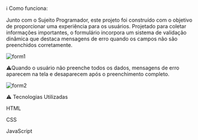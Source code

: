 ℹ️ Como funciona:

Junto com o Sujeito Programador, este projeto foi construído com o objetivo de proporcionar uma experiência para os usuários. 
Projetado para coletar informações importantes, o formulário incorpora um sistema de validação dinâmica que destaca mensagens de erro quando os campos não são preenchidos corretamente.

![form1](https://github.com/victorlinaress/formulario/assets/138537535/5121e5aa-e4e2-4076-a958-d371d95b868c)

⚠️Quando o usuário não preenche todos os dados, mensagens de erro aparecem na tela e desaparecem após o preenchimento completo.

![form2](https://github.com/victorlinaress/formulario/assets/138537535/3b132f50-86eb-4eca-8f0c-cb4fff2ffc49)

⚠️ Tecnologias Utilizadas


HTML

CSS

JavaScript
